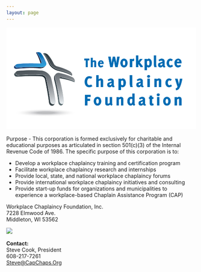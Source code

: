 ```yaml
---
layout: page
---
```


<div id="logo"><img src="./img/logo.jpg" alt="Workplace Chaplaincy Foundation"></div>

Purpose - This corporation is formed exclusively for charitable and educational purposes as articulated in section 501(c)(3) of the Internal Revenue Code of 1986. The specific purpose of this corporation is to:

- Develop a workplace chaplaincy training and certification program
- Facilitate workplace chaplaincy research and internships
- Provide local, state, and national workplace chaplaincy forums
- Provide international workplace chaplaincy initiatives and consulting
- Provide start-up funds for organizations and municipalities to experience a workplace-based Chaplain Assistance Program (CAP)

Workplace Chaplaincy Foundation, Inc.  
7228 Elmwood Ave.  
Middleton, WI 53562  

<a target="_blank" href="https://mygiving.secure.force.com/GXDonateNow?id=a0Ui000000RzJP9EAN"><img src="https://mygiving.secure.force.com/resource/GXStyles/Donate-Button-Blue.png"/></a>

**Contact:**  
Steve Cook, President  
608-217-7261  
[Steve@CapChaps.Org](mailto:steve@capchaps.org)
